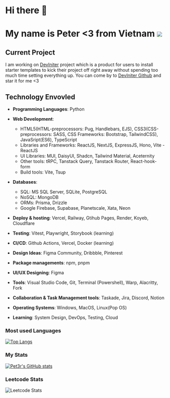 # Hi there 👋 

# My name is Peter <3 from Vietnam ![](https://raw.githubusercontent.com/stevenrskelton/flag-icon/master/png/36/country-4x3/vn.png)

## Current Project

I am working on [DevIniter](https://www.deviniter.site/) project which is a product for users to install starter templates to kick their project off right away without spending too much time setting everything up. You can come by to [DevIniter Github](https://github.com/Pet3r1512/DevIniter) and star it for me <3

## Technology Envovled
   - <strong>Programming Languages</strong>: Python
 
   - <strong>Web Development</strong>: 
      - HTML5(HTML-preprocessors: Pug, Handlebars, EJS), CSS3(CSS-preprocessors: SASS, CSS Frameworks: Bootstrap, TailwindCSS), JavaSript(ES6), TypeScript
      - Libraries and Frameworks: ReactJS, NextJS, ExpressJS, Hono, Vite - ReactJS
      - UI Libraries: MUI, DaisyUI, Shadcn, Tailwind Material, Aceternity
      - Other tools: tRPC, Tanstack Query, Tanstack Router, React-hook-form
      - Build tools: Vite, Tsup
   
   - <strong>Databases</strong>: 
      - SQL: MS SQL Server, SQLite, PostgreSQL
      - NoSQL: MongoDB
      - ORMs: Prisma, Drizzle
      - Google Firebase, Supabase, Planetscale, Xata, Neon

   - <strong>Deploy & hosting</strong>: Vercel, Railway, Gtihub Pages, Render, Koyeb, Cloudflare

   - <strong>Testing</strong>: Vitest, Playwright, Storybook (learning)

   - <strong>CI/CD</strong>: Github Actions, Vercel, Docker (learning)

   - <strong>Design Ideas</strong>: Figma Community, Dribbble, Pinterest

   - <strong>Package managements</strong>: npm, pnpm

   - <strong>UI/UX Designing</strong>: Figma

   - <strong>Tools</strong>: Visual Studio Code, Git, Terminal (Powershell), Warp, Alacritty, Fork

   - <strong>Collaboration & Task Management tools</strong>: Taskade, Jira, Discord, Notion

   - <strong>Operating Systems</strong>: Windows, MacOS, Linux(Pop OS)

   - <strong>Learning</strong>: System Design, DevOps, Testing, Cloud 

### Most used Languages
[![Top Langs](https://github-readme-stats.vercel.app/api/top-langs/?username=Pet3r1512&layout=compact)](https://github.com/anuraghazra/github-readme-stats)

### My Stats
[![Pet3r's GitHub stats](https://github-readme-stats.vercel.app/api?username=Pet3r1512&show=reviews,discussions_started,discussions_answered,prs_merged,prs_merged_percentage)](https://github.com/anuraghazra/github-readme-stats)

### Leetcode Stats
![Leetcode Stats](https://leetcard.jacoblin.cool/Pet3r1512?theme=nord&font=Viga)
